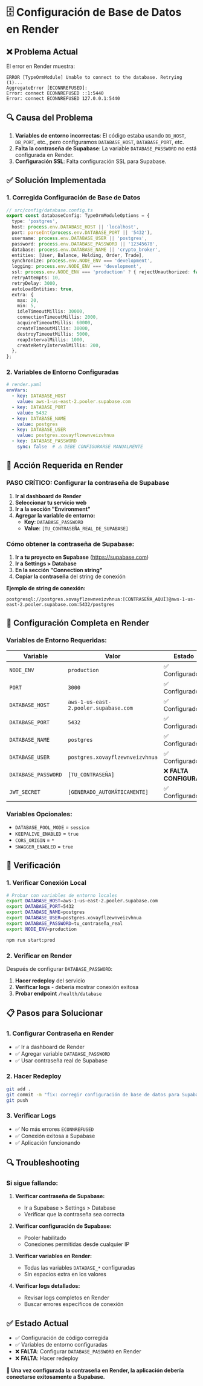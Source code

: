# 🗄️ Configuración de Base de Datos en Render

## ❌ **Problema Actual**

El error en Render muestra:
```
ERROR [TypeOrmModule] Unable to connect to the database. Retrying (1)...
AggregateError [ECONNREFUSED]: 
Error: connect ECONNREFUSED ::1:5440
Error: connect ECONNREFUSED 127.0.0.1:5440
```

## 🔍 **Causa del Problema**

1. **Variables de entorno incorrectas**: El código estaba usando `DB_HOST`, `DB_PORT`, etc., pero configuramos `DATABASE_HOST`, `DATABASE_PORT`, etc.
2. **Falta la contraseña de Supabase**: La variable `DATABASE_PASSWORD` no está configurada en Render.
3. **Configuración SSL**: Falta configuración SSL para Supabase.

## ✅ **Solución Implementada**

### 1. **Corregida Configuración de Base de Datos**
```typescript
// src/config/database.config.ts
export const databaseConfig: TypeOrmModuleOptions = {
  type: 'postgres',
  host: process.env.DATABASE_HOST || 'localhost',
  port: parseInt(process.env.DATABASE_PORT || '5432'),
  username: process.env.DATABASE_USER || 'postgres',
  password: process.env.DATABASE_PASSWORD || '12345678',
  database: process.env.DATABASE_NAME || 'crypto_broker',
  entities: [User, Balance, Holding, Order, Trade],
  synchronize: process.env.NODE_ENV === 'development',
  logging: process.env.NODE_ENV === 'development',
  ssl: process.env.NODE_ENV === 'production' ? { rejectUnauthorized: false } : false,
  retryAttempts: 10,
  retryDelay: 3000,
  autoLoadEntities: true,
  extra: {
    max: 20,
    min: 5,
    idleTimeoutMillis: 30000,
    connectionTimeoutMillis: 2000,
    acquireTimeoutMillis: 60000,
    createTimeoutMillis: 30000,
    destroyTimeoutMillis: 5000,
    reapIntervalMillis: 1000,
    createRetryIntervalMillis: 200,
  },
};
```

### 2. **Variables de Entorno Configuradas**
```yaml
# render.yaml
envVars:
  - key: DATABASE_HOST
    value: aws-1-us-east-2.pooler.supabase.com
  - key: DATABASE_PORT
    value: 5432
  - key: DATABASE_NAME
    value: postgres
  - key: DATABASE_USER
    value: postgres.xovayflzewnveizvhnua
  - key: DATABASE_PASSWORD
    sync: false  # ⚠️ DEBE CONFIGURARSE MANUALMENTE
```

## 🚨 **Acción Requerida en Render**

### **PASO CRÍTICO**: Configurar la contraseña de Supabase

1. **Ir al dashboard de Render**
2. **Seleccionar tu servicio web**
3. **Ir a la sección "Environment"**
4. **Agregar la variable de entorno:**
   - **Key**: `DATABASE_PASSWORD`
   - **Value**: `[TU_CONTRASEÑA_REAL_DE_SUPABASE]`

### **Cómo obtener la contraseña de Supabase:**

1. **Ir a tu proyecto en Supabase** (https://supabase.com)
2. **Ir a Settings > Database**
3. **En la sección "Connection string"**
4. **Copiar la contraseña** del string de conexión

**Ejemplo de string de conexión:**
```
postgresql://postgres.xovayflzewnveizvhnua:[CONTRASEÑA_AQUÍ]@aws-1-us-east-2.pooler.supabase.com:5432/postgres
```

## 🔧 **Configuración Completa en Render**

### **Variables de Entorno Requeridas:**

| Variable | Valor | Estado |
|----------|-------|--------|
| `NODE_ENV` | `production` | ✅ Configurado |
| `PORT` | `3000` | ✅ Configurado |
| `DATABASE_HOST` | `aws-1-us-east-2.pooler.supabase.com` | ✅ Configurado |
| `DATABASE_PORT` | `5432` | ✅ Configurado |
| `DATABASE_NAME` | `postgres` | ✅ Configurado |
| `DATABASE_USER` | `postgres.xovayflzewnveizvhnua` | ✅ Configurado |
| `DATABASE_PASSWORD` | `[TU_CONTRASEÑA]` | ❌ **FALTA CONFIGURAR** |
| `JWT_SECRET` | `[GENERADO_AUTOMÁTICAMENTE]` | ✅ Configurado |

### **Variables Opcionales:**
- `DATABASE_POOL_MODE` = `session`
- `KEEPALIVE_ENABLED` = `true`
- `CORS_ORIGIN` = `*`
- `SWAGGER_ENABLED` = `true`

## 🧪 **Verificación**

### **1. Verificar Conexión Local**
```bash
# Probar con variables de entorno locales
export DATABASE_HOST=aws-1-us-east-2.pooler.supabase.com
export DATABASE_PORT=5432
export DATABASE_NAME=postgres
export DATABASE_USER=postgres.xovayflzewnveizvhnua
export DATABASE_PASSWORD=tu_contraseña_real
export NODE_ENV=production

npm run start:prod
```

### **2. Verificar en Render**
Después de configurar `DATABASE_PASSWORD`:
1. **Hacer redeploy** del servicio
2. **Verificar logs** - debería mostrar conexión exitosa
3. **Probar endpoint** `/health/database`

## 📋 **Pasos para Solucionar**

### **1. Configurar Contraseña en Render**
- ✅ Ir a dashboard de Render
- ✅ Agregar variable `DATABASE_PASSWORD`
- ✅ Usar contraseña real de Supabase

### **2. Hacer Redeploy**
```bash
git add .
git commit -m "fix: corregir configuración de base de datos para Supabase"
git push
```

### **3. Verificar Logs**
- ✅ No más errores `ECONNREFUSED`
- ✅ Conexión exitosa a Supabase
- ✅ Aplicación funcionando

## 🔍 **Troubleshooting**

### **Si sigue fallando:**

1. **Verificar contraseña de Supabase:**
   - Ir a Supabase > Settings > Database
   - Verificar que la contraseña sea correcta

2. **Verificar configuración de Supabase:**
   - Pooler habilitado
   - Conexiones permitidas desde cualquier IP

3. **Verificar variables en Render:**
   - Todas las variables `DATABASE_*` configuradas
   - Sin espacios extra en los valores

4. **Verificar logs detallados:**
   - Revisar logs completos en Render
   - Buscar errores específicos de conexión

## ✅ **Estado Actual**

- ✅ Configuración de código corregida
- ✅ Variables de entorno configuradas
- ❌ **FALTA**: Configurar `DATABASE_PASSWORD` en Render
- ❌ **FALTA**: Hacer redeploy

**🎯 Una vez configurada la contraseña en Render, la aplicación debería conectarse exitosamente a Supabase.**
